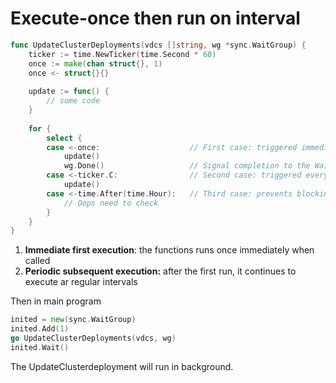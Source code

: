 # Execute-once then run on interval

```go
func UpdateClusterDeployments(vdcs []string, wg *sync.WaitGroup) {
    ticker := time.NewTicker(time.Second * 60)
    once := make(chan struct{}, 1)
    once <- struct{}{}
    
    update := func() {
        // some code
    }
    
    for {
        select {
        case <-once:                    // First case: triggered immediately once
            update()
            wg.Done()                   // Signal completion to the WaitGroup
        case <-ticker.C:                // Second case: triggered every 60 seconds
            update()
        case <-time.After(time.Hour):   // Third case: prevents blocking
            // Oops need to check
        }
    }
}
```

1. **Immediate first execution**: the functions runs once immediately when called
2. **Periodic subsequent execution:** after the first run, it continues to execute ar regular intervals

Then in main program

```go
inited = new(sync.WaitGroup)
inited.Add(1)
go UpdateClusterDeployments(vdcs, wg)
inited.Wait()
```

The UpdateClusterdeployment will run in background.
